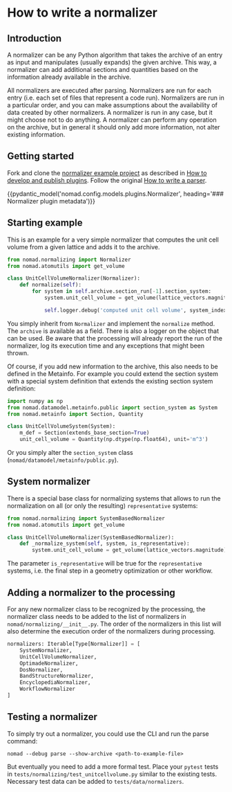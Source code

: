 # How to write a normalizer

## Introduction

A normalizer can be any Python algorithm that takes the archive of an entry as input
and manipulates (usually expands) the given archive. This way, a normalizer can add
additional sections and quantities based on the information already available in the
archive.

All normalizers are executed after parsing. Normalizers are run for each entry (i.e. each
set of files that represent a code run). Normalizers are run in a particular order, and
you can make assumptions about the availability of data created by other normalizers.
A normalizer is run in any case, but it might choose not to do anything. A normalizer
can perform any operation on the archive, but in general it should only add more
information, not alter existing information.

<!-- TODO Everything below needs to be checked, as it is combining 2 distinct changes during rebase!! -->

## Getting started

Fork and clone the [normalizer example project](https://github.com/nomad-coe/nomad-normalizer-plugin-example) as described in [How to develop and publish plugins](plugins_dev.md). Follow the original [How to write a parser](parsers.md).

{{pydantic_model('nomad.config.models.plugins.Normalizer', heading='### Normalizer plugin metadata')}}
## Starting example

This is an example for a very simple normalizer that computes the unit cell volume from
a given lattice and adds it to the archive.

```python
from nomad.normalizing import Normalizer
from nomad.atomutils import get_volume

class UnitCellVolumeNormalizer(Normalizer):
    def normalize(self):
        for system in self.archive.section_run[-1].section_system:
            system.unit_cell_volume = get_volume(lattice_vectors.magnitude)

            self.logger.debug('computed unit cell volume', system_index=system.m_parent_index)
```

You simply inherit from `Normalizer` and implement the `normalize` method. The
`archive` is available as a field. There is also a logger on the object that can be used.
Be aware that the processing will already report the run of the normalizer, log its
execution time and any exceptions that might been thrown.

Of course, if you add new information to the archive, this also needs to be defined in the
Metainfo. For example you could extend the section system with a special system definition
that extends the existing section system definition:

```python
import numpy as np
from nomad.datamodel.metainfo.public import section_system as System
from nomad.metainfo import Section, Quantity

class UnitCellVolumeSystem(System):
    m_def = Section(extends_base_section=True)
    unit_cell_volume = Quantity(np.dtype(np.float64), unit='m^3')
```

Or you simply alter the `section_system` class (`nomad/datamodel/metainfo/public.py`).

## System normalizer

There is a special base class for normalizing systems that allows to run the normalization
on all (or only the resulting) `representative` systems:

```python
from nomad.normalizing import SystemBasedNormalizer
from nomad.atomutils import get_volume

class UnitCellVolumeNormalizer(SystemBasedNormalizer):
    def _normalize_system(self, system, is_representative):
        system.unit_cell_volume = get_volume(lattice_vectors.magnitude)
```

The parameter `is_representative` will be true for the `representative` systems, i.e.
the final step in a geometry optimization or other workflow.

## Adding a normalizer to the processing

For any new normalizer class to be recognized by the processing, the normalizer class
needs to be added to the list of normalizers in `nomad/normalizing/__init__.py`.
The order of the normalizers in this list will also determine the execution order of
the normalizers during processing.

```python
normalizers: Iterable[Type[Normalizer]] = [
    SystemNormalizer,
    UnitCellVolumeNormalizer,
    OptimadeNormalizer,
    DosNormalizer,
    BandStructureNormalizer,
    EncyclopediaNormalizer,
    WorkflowNormalizer
]
```

## Testing a normalizer

To simply try out a normalizer, you could use the CLI and run the parse command:

```shell
nomad --debug parse --show-archive <path-to-example-file>
```

But eventually you need to add a more formal test. Place your `pytest` tests in
`tests/normalizing/test_unitcellvolume.py` similar to the existing tests. Necessary
test data can be added to `tests/data/normalizers`.
